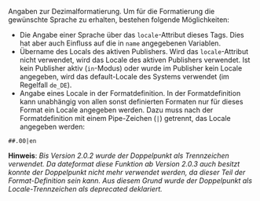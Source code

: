 Angaben zur Dezimalformatierung. Um für die Formatierung die gewünschte Sprache zu erhalten, bestehen folgende Möglichkeiten:
- Die Angabe einer Sprache über das `locale`-Attribut dieses Tags. Dies hat aber auch Einfluss auf die in `name` angegebenen Variablen.
- Übername des Locals des aktiven Publishers. Wird das `locale`-Attribut nicht verwendet, wird das Locale des aktiven Publishers verwendet. Ist kein Publisher aktiv (`in`-Modus) oder wurde im Publisher kein Locale angegeben, wird das default-Locale des Systems verwendet (im Regelfall `de_DE`).
- Angabe eines Locale in der Formatdefinition. In der Formatdefinition kann unabhängig von allen sonst definierten Formaten nur für dieses Format ein Locale angegeben werden. Dazu muss nach der Formatdefinition mit einem Pipe-Zeichen (`|`) getrennt, das Locale angegeben werden:
```
##.00|en
```

__Hinweis__: *Bis Version 2.0.2 wurde der Doppelpunkt als Trennzeichen verwendet. Da dateformat diese Funktion ab Version 2.0.3 auch besitzt konnte der Doppelpunkt nicht mehr verwendet werden, da dieser Teil der Format-Definition sein kann. Aus diesem Grund wurde der Doppelpunkt als Locale-Trennzeichen als deprecated deklariert.*